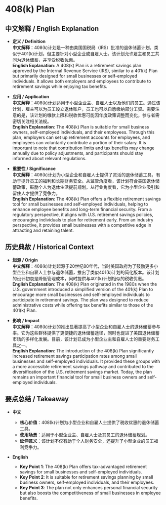 # 408(k) Plan

## 中文解释 / English Explanation

* **定义 / Definition**  
  **中文解释**：408(k)计划是一种由美国国税局（IRS）批准的退休储蓄计划，类似于401(k)计划，但主要针对小型企业或自雇人士。该计划允许雇主和员工共同为退休储蓄，并享受税收优惠。  
  **English Explanation**: A 408(k) Plan is a retirement savings plan approved by the Internal Revenue Service (IRS), similar to a 401(k) Plan but primarily designed for small businesses or self-employed individuals. It allows both employers and employees to contribute to retirement savings while enjoying tax benefits.

* **应用 / Application**  
  **中文解释**：408(k)计划适用于小型企业主、自雇人士以及他们的员工。通过该计划，雇主可以为员工设立退休账户，员工也可以自愿缴纳部分工资。需要注意的是，该计划的缴款上限和税收优惠可能因年度政策调整而变化，参与者需密切关注相关法规。  
  **English Explanation**: The 408(k) Plan is suitable for small business owners, self-employed individuals, and their employees. Through this plan, employers can set up retirement accounts for employees, and employees can voluntarily contribute a portion of their salary. It is important to note that contribution limits and tax benefits may change annually due to policy adjustments, and participants should stay informed about relevant regulations.

* **重要性 / Significance**  
  **中文解释**：408(k)计划为小型企业和自雇人士提供了灵活的退休储蓄工具，有助于提升员工的福利和长期财务安全。从监管角度看，该计划符合美国退休储蓄政策，鼓励个人为退休生活提前规划。从行业角度看，它为小型企业吸引和留住人才提供了竞争力。  
  **English Explanation**: The 408(k) Plan offers a flexible retirement savings tool for small businesses and self-employed individuals, helping to enhance employee benefits and long-term financial security. From a regulatory perspective, it aligns with U.S. retirement savings policies, encouraging individuals to plan for retirement early. From an industry perspective, it provides small businesses with a competitive edge in attracting and retaining talent.

## 历史典故 / Historical Context

* **起源 / Origin**  
  **中文解释**：408(k)计划起源于20世纪80年代，当时美国政府为了鼓励更多小型企业和自雇人士参与退休储蓄，推出了类似401(k)计划的简化版本。该计划的设计初衷是降低管理成本，同时提供与401(k)计划相似的税收优惠。  
  **English Explanation**: The 408(k) Plan originated in the 1980s when the U.S. government introduced a simplified version of the 401(k) Plan to encourage more small businesses and self-employed individuals to participate in retirement savings. The plan was designed to reduce administrative costs while offering tax benefits similar to those of the 401(k) Plan.

* **影响 / Impact**  
  **中文解释**：408(k)计划的推出显著提高了小型企业和自雇人士的退休储蓄参与率。它为这些群体提供了更便捷的退休储蓄途径，同时也促进了美国退休储蓄市场的多样化发展。目前，该计划已成为小型企业主和自雇人士的重要财务工具之一。  
  **English Explanation**: The introduction of the 408(k) Plan significantly increased retirement savings participation rates among small businesses and self-employed individuals. It provided these groups with a more accessible retirement savings pathway and contributed to the diversification of the U.S. retirement savings market. Today, the plan remains an important financial tool for small business owners and self-employed individuals.

## 要点总结 / Takeaway

* **中文**  
  - **核心价值**：408(k)计划为小型企业和自雇人士提供了税收优惠的退休储蓄工具。  
  - **使用场景**：适用于小型企业主、自雇人士及其员工的退休储蓄规划。  
  - **延伸意义**：该计划不仅有助于个人财务安全，还提升了小型企业的员工福利竞争力。

* **English**  
  - **Key Point 1**: The 408(k) Plan offers tax-advantaged retirement savings for small businesses and self-employed individuals.  
  - **Key Point 2**: It is suitable for retirement savings planning by small business owners, self-employed individuals, and their employees.  
  - **Key Point 3**: The plan not only enhances personal financial security but also boosts the competitiveness of small businesses in employee benefits.